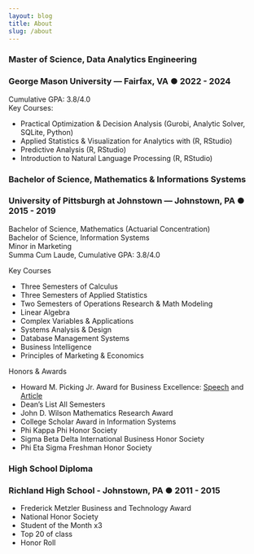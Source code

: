 ```yaml
---
layout: blog
title: About
slug: /about
---
```

### <b> Master of Science, Data Analytics Engineering </b><br />
### George Mason University —  Fairfax, VA  ●  2022 - 2024 <br />
Cumulative GPA: 3.8/4.0 <br />
Key Courses: <br />
* Practical Optimization & Decision Analysis (Gurobi, Analytic Solver, SQLite, Python)
* Applied Statistics & Visualization for Analytics with (R, RStudio)                                                                                            
* Predictive Analysis (R, RStudio)
* Introduction to Natural Language Processing (R, RStudio)  <br />

### <b> Bachelor of Science, Mathematics & Informations Systems </b> <br />
### University of Pittsburgh at Johnstown — Johnstown, PA  ●  2015 - 2019 <br />
Bachelor of Science, Mathematics (Actuarial Concentration) <br />
Bachelor of Science, Information Systems <br />
Minor in Marketing <br />
Summa Cum Laude, Cumulative GPA: 3.8/4.0 <br />

Key Courses <br />
* Three Semesters of Calculus
* Three Semesters of Applied Statistics
* Two Semesters of Operations Research & Math Modeling
* Linear Algebra
* Complex Variables & Applications
* Systems Analysis & Design
* Database Management Systems
* Business Intelligence
* Principles of Marketing & Economics

Honors & Awards <br />
* Howard M. Picking Jr. Award for Business Excellence: [Speech](https://www.youtube.com/watch?v=CSGT_7AL2OE) and [Article](https://www.richlandsd.com/apps/news/article/854796)
* Dean’s List	All Semesters
* John D. Wilson Mathematics Research Award
* College Scholar Award in Information Systems
* Phi Kappa Phi Honor Society
* Sigma Beta Delta International Business Honor Society                                                                                             
* Phi Eta Sigma Freshman Honor Society <br />

### <b> High School Diploma </b>
### Richland High School - Johnstown, PA  ●  2011 - 2015  <br />
* Frederick Metzler Business and Technology Award
* National Honor Society
* Student of the Month x3
* Top 20 of class
* Honor Roll
<br />
